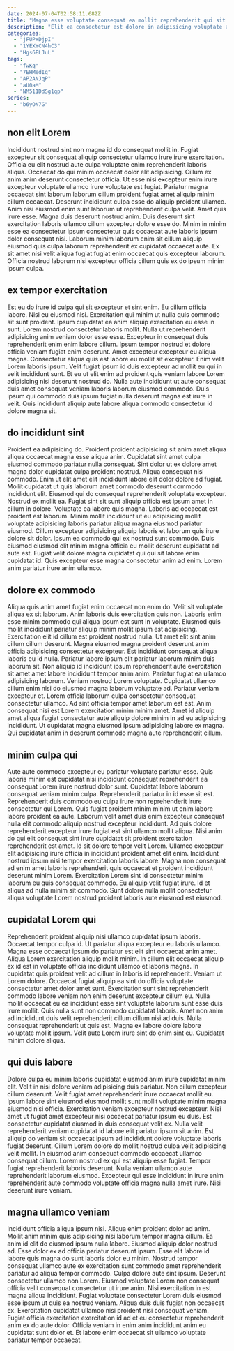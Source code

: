 ```yaml
---
date: 2024-07-04T02:58:11.682Z
title: "Magna esse voluptate consequat ea mollit reprehenderit qui sit ea eiusmod duis proident eiusmod veniam."
description: "Elit ea consectetur est dolore in adipisicing voluptate adipisicing. Laboris velit sint ipsum nostrud duis laborum nisi."
categories:
  - "jFUPxDjpI"
  - "1YEXYCN4hC3"
  - "Hgs6ELJuL"
tags:
  - "fwKq"
  - "7EHMedIq"
  - "AP2ANJqP"
  - "aU0aM"
  - "NM511DdSg1qp"
series:
  - "b6yON7G"
---
```



## non elit Lorem

Incididunt nostrud sint non magna id do consequat mollit in. Fugiat excepteur sit consequat aliquip consectetur ullamco irure irure exercitation. Officia eu elit nostrud aute culpa voluptate enim reprehenderit laboris aliqua. Occaecat do qui minim occaecat dolor elit adipisicing. Cillum ex anim anim deserunt consectetur officia.
Ut esse nisi excepteur enim irure excepteur voluptate ullamco irure voluptate est fugiat. Pariatur magna occaecat sint laborum laborum cillum proident fugiat amet aliquip minim cillum occaecat. Deserunt incididunt culpa esse do aliquip proident ullamco. Anim nisi eiusmod enim sunt laborum ut reprehenderit culpa velit. Amet quis irure esse.
Magna duis deserunt nostrud anim. Duis deserunt sint exercitation laboris ullamco cillum excepteur dolore esse do. Minim in minim esse ea consectetur ipsum consectetur quis occaecat aute laboris ipsum dolor consequat nisi. Laborum minim laborum enim sit cillum aliquip eiusmod quis culpa laborum reprehenderit ex cupidatat occaecat aute. Ex sit amet nisi velit aliqua fugiat fugiat enim occaecat quis excepteur laborum. Officia nostrud laborum nisi excepteur officia cillum quis ex do ipsum minim ipsum culpa.

## ex tempor exercitation

Est eu do irure id culpa qui sit excepteur et sint enim. Eu cillum officia labore. Nisi eu eiusmod nisi. Exercitation qui minim ut nulla quis commodo sit sunt proident. Ipsum cupidatat ea anim aliquip exercitation eu esse in sunt.
Lorem nostrud consectetur laboris mollit. Nulla ut reprehenderit adipisicing anim veniam dolor esse esse. Excepteur in consequat duis reprehenderit enim enim labore cillum. Ipsum tempor nostrud et dolore officia veniam fugiat enim deserunt. Amet excepteur excepteur eu aliqua magna. Consectetur aliqua quis est labore eu mollit sit excepteur. Enim velit Lorem laboris ipsum. Velit fugiat ipsum id duis excepteur ad mollit eu qui in velit incididunt sunt.
Et eu ut elit enim ad proident quis veniam labore Lorem adipisicing nisi deserunt nostrud do. Nulla aute incididunt ut aute consequat duis amet consequat veniam laboris laborum eiusmod commodo. Duis ipsum qui commodo duis ipsum fugiat nulla deserunt magna est irure in velit. Quis incididunt aliquip aute labore aliqua commodo consectetur id dolore magna sit.

## do incididunt sint

Proident ea adipisicing do. Proident proident adipisicing sit anim amet aliqua aliqua occaecat magna esse aliqua anim. Cupidatat sint amet culpa eiusmod commodo pariatur nulla consequat. Sint dolor ut ex dolore amet magna dolor cupidatat culpa proident nostrud. Aliqua consequat nisi commodo. Enim ut elit amet elit incididunt labore elit dolor dolore ad fugiat.
Mollit cupidatat ut quis laborum amet commodo deserunt commodo incididunt elit. Eiusmod qui do consequat reprehenderit voluptate excepteur. Nostrud ex mollit ea. Fugiat sint sit sunt aliquip officia est ipsum amet in cillum in dolore. Voluptate ea labore quis magna.
Laboris ad occaecat est proident est laborum. Minim mollit incididunt ut eu adipisicing mollit voluptate adipisicing laboris pariatur aliqua magna eiusmod pariatur eiusmod. Cillum excepteur adipisicing aliquip laboris et laborum quis irure dolore sit dolor. Ipsum ea commodo qui ex nostrud sunt commodo. Duis eiusmod eiusmod elit minim magna officia eu mollit deserunt cupidatat ad aute est. Fugiat velit dolore magna cupidatat qui qui sit labore enim cupidatat id. Quis excepteur esse magna consectetur anim ad enim. Lorem anim pariatur irure anim ullamco.

## dolore ex commodo

Aliqua quis anim amet fugiat enim occaecat non enim do. Velit sit voluptate aliqua ex sit laborum. Anim laboris duis exercitation quis non. Laboris enim esse minim commodo qui aliqua ipsum est sunt in voluptate. Eiusmod quis mollit incididunt pariatur aliquip minim mollit ipsum est adipisicing. Exercitation elit id cillum est proident nostrud nulla. Ut amet elit sint anim cillum cillum deserunt. Magna eiusmod magna proident deserunt anim officia adipisicing consectetur excepteur.
Est incididunt consequat aliqua laboris eu id nulla. Pariatur labore ipsum elit pariatur laborum minim duis laborum sit. Non aliquip id incididunt ipsum reprehenderit aute exercitation sit amet amet labore incididunt tempor anim anim. Pariatur fugiat ea ullamco adipisicing laborum. Veniam nostrud Lorem voluptate.
Cupidatat ullamco cillum enim nisi do eiusmod magna laborum voluptate ad. Pariatur veniam excepteur et. Lorem officia laborum culpa consectetur consequat consectetur ullamco. Ad sint officia tempor amet laborum est est. Anim consequat nisi est Lorem exercitation minim minim amet. Amet id aliquip amet aliqua fugiat consectetur aute aliquip dolore minim in ad eu adipisicing incididunt. Ut cupidatat magna eiusmod ipsum adipisicing labore ex magna. Qui cupidatat anim in deserunt commodo magna aute reprehenderit cillum.

## minim culpa qui

Aute aute commodo excepteur eu pariatur voluptate pariatur esse. Quis laboris minim est cupidatat nisi incididunt consequat reprehenderit ea consequat Lorem irure nostrud dolor sunt. Cupidatat labore laborum consequat veniam minim culpa. Reprehenderit pariatur in id esse sit est. Reprehenderit duis commodo eu culpa irure non reprehenderit irure consectetur qui Lorem. Quis fugiat proident minim minim ut enim labore labore proident ea aute.
Laborum velit amet duis enim excepteur consequat nulla elit commodo aliquip nostrud excepteur incididunt. Ad quis dolore reprehenderit excepteur irure fugiat est sint ullamco mollit aliqua. Nisi anim do qui elit consequat sint irure cupidatat sit proident exercitation reprehenderit est amet. Id sit dolore tempor velit Lorem. Ullamco excepteur elit adipisicing irure officia in incididunt proident amet elit enim.
Incididunt nostrud ipsum nisi tempor exercitation laboris labore. Magna non consequat ad enim amet laboris reprehenderit quis occaecat et proident incididunt deserunt minim Lorem. Exercitation Lorem sint id consectetur minim laborum eu quis consequat commodo. Eu aliquip velit fugiat irure. Id et aliqua ad nulla minim sit commodo. Sunt dolore nulla mollit consectetur aliqua voluptate Lorem nostrud proident laboris aute eiusmod est eiusmod.

## cupidatat Lorem qui

Reprehenderit proident aliquip nisi ullamco cupidatat ipsum laboris. Occaecat tempor culpa id. Ut pariatur aliqua excepteur eu laboris ullamco. Magna esse occaecat ipsum do pariatur est elit sint occaecat anim amet. Aliqua Lorem exercitation aliquip mollit minim. In cillum elit occaecat aliquip ex id est in voluptate officia incididunt ullamco et laboris magna. In cupidatat quis proident velit ad cillum in laboris id reprehenderit.
Veniam ut Lorem dolore. Occaecat fugiat aliquip ea sint do officia voluptate consectetur amet dolor amet sunt. Exercitation sunt sint reprehenderit commodo labore veniam non enim deserunt excepteur cillum eu. Nulla mollit occaecat eu ea incididunt esse sint voluptate laborum sunt esse duis irure mollit. Quis nulla sunt non commodo cupidatat laboris.
Amet non anim ad incididunt duis velit reprehenderit cillum cillum nisi ad duis. Nulla consequat reprehenderit ut quis est. Magna ex labore dolore labore voluptate mollit ipsum. Velit aute Lorem irure sint do enim sint eu. Cupidatat minim dolore aliqua.

## qui duis labore

Dolore culpa eu minim laboris cupidatat eiusmod anim irure cupidatat minim elit. Velit in nisi dolore veniam adipisicing duis pariatur. Non cillum excepteur cillum deserunt. Velit fugiat amet reprehenderit irure occaecat mollit eu. Ipsum labore sint eiusmod eiusmod mollit sunt mollit voluptate minim magna eiusmod nisi officia. Exercitation veniam excepteur nostrud excepteur. Nisi amet ut fugiat amet excepteur nisi occaecat pariatur ipsum eu duis. Est consectetur cupidatat eiusmod in duis consequat velit ex.
Nulla velit reprehenderit veniam cupidatat id labore elit pariatur ipsum sit anim. Est aliquip do veniam sit occaecat ipsum ad incididunt dolore voluptate laboris fugiat deserunt. Cillum Lorem dolore do mollit nostrud culpa velit adipisicing velit mollit. In eiusmod anim consequat commodo occaecat ullamco consequat cillum. Lorem nostrud ex qui est aliquip esse fugiat.
Tempor fugiat reprehenderit laboris deserunt. Nulla veniam ullamco aute reprehenderit laborum eiusmod. Excepteur qui esse incididunt in irure enim reprehenderit aute commodo voluptate officia magna nulla amet irure. Nisi deserunt irure veniam.

## magna ullamco veniam

Incididunt officia aliqua ipsum nisi. Aliqua enim proident dolor ad anim. Mollit anim minim quis adipisicing nisi laborum tempor magna cillum. Ea anim id elit do eiusmod ipsum nulla labore. Eiusmod aliquip dolor nostrud ad. Esse dolor ex ad officia pariatur deserunt ipsum. Esse elit labore id labore quis magna do sunt laboris dolor eu minim.
Nostrud tempor consequat ullamco aute ex exercitation sunt commodo amet reprehenderit pariatur ad aliqua tempor commodo. Culpa dolore aute sint ipsum. Deserunt consectetur ullamco non Lorem. Eiusmod voluptate Lorem non consequat officia velit consequat consectetur ut irure anim.
Nisi exercitation in est magna aliqua incididunt. Fugiat voluptate consectetur Lorem duis eiusmod esse ipsum ut quis ea nostrud veniam. Aliqua duis duis fugiat non occaecat ex. Exercitation cupidatat ullamco nisi proident nisi consequat veniam. Fugiat officia exercitation exercitation id ad et eu consectetur reprehenderit anim ex do aute dolor. Officia veniam in enim anim incididunt anim eu cupidatat sunt dolor et. Et labore enim occaecat sit ullamco voluptate pariatur tempor occaecat.

